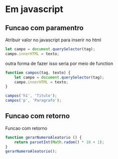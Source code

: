 # Em javascript

## Funcao com paramentro

Atribuir valor no javascript para inserir no html

```javascript
let campo = document.querySelector(tag);
campo.innerHTML = texto;
```

outra forma de fazer isso seria por meio de function

```javascript
function campos(tag, texto) {
    let campo = document.querySelector(tag);
    campo.innerHTML = texto;
}

campos('h1', 'Titulo');
campos('p', 'Paragrafo');
```

## Funcao com retorno

Funcao com retorno

```javascript
function gerarNumeroAleatorio () {
    return parsetInt(Math.radom() * 10 + 1);
}
gerarNumeroAleatorio();
```
